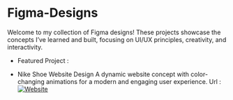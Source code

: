 # Figma-Designs
  Welcome to my collection of Figma designs! These projects showcase the concepts I’ve learned and built, focusing on UI/UX principles, creativity, and interactivity.

* Featured Project :
 - Nike Shoe Website Design
   A dynamic website concept with color-changing animations for a modern and engaging user experience.
   Url : [![Website](https://img.icons8.com/?size=47&id=XgVsZZvTh0tg&format=png&color=000000)](https://samratyeager.github.io/Portfolioo-Website/)
